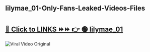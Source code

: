 
 ## lilymae_01-Only-Fans-Leaked-Videos-Files

# <h2><a href="https://mediaupload.pro?lilymae_01">🔗 Click to LINKS ⏩⏩ 👉 🟢 lilymae_01 </a></h2>

<a href="https://mediaupload.pro?lilymae_01" rel="nofollow" data-target="animated-image.originalLink"><img src="https://i.ibb.co.com/xMMVF88/686577567.gif" alt="Viral Video Original" style="max-width: 100%; display: inline-block;" data-target="animated-image.originalImage"></a>